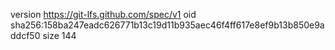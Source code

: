 version https://git-lfs.github.com/spec/v1
oid sha256:158ba247eadc626771b13c19d11b935aec46f4ff617e8ef9b13b850e9addcf50
size 144
